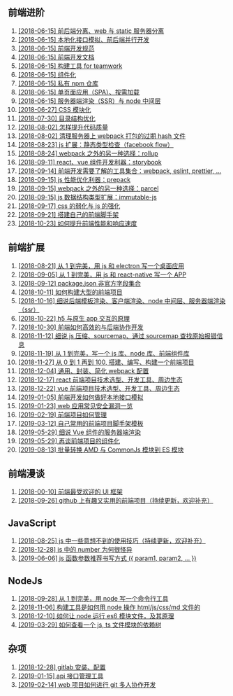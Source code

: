 ## 前端进阶

1. [\[2018-06-15\] 前后端分离、web 与 static 服务器分离](./advanced/1.md)
2. [\[2018-06-15\] 本地化接口模拟、前后端并行开发](./advanced/2.md)
3. [\[2018-06-15\] 前端开发规范](./advanced/3.md)
4. [\[2018-06-15\] 前端开发文档](./advanced/4.md)
5. [\[2018-06-15\] 构建工具 for teamwork](./advanced/5.md)
6. [\[2018-06-15\] 组件化](./advanced/6.md)
7. [\[2018-06-15\] 私有 npm 仓库](./advanced/7.md)
8. [\[2018-06-15\] 单页面应用（SPA）、按需加载](./advanced/8.md)
9. [\[2018-06-15\] 服务器端渲染（SSR）与 node 中间层](./advanced/9.md)
10. [\[2018-06-27\] CSS 模块化](./advanced/10.md)
11. [\[2018-07-30\] 目录结构优化](./advanced/11.md)
12. [\[2018-08-02\] 怎样提升代码质量](./advanced/12.md)
13. [\[2018-08-02\] 清理服务器上 webpack 打包的过期 hash 文件](./advanced/13.md)
14. [\[2018-08-23\] js 扩展：静态类型检查（facebook flow）](./advanced/14.md)
15. [\[2018-08-24\] webpack 之外的另一种选择：rollup](./advanced/15.md)
16. [\[2018-09-11\] react、vue 组件开发利器：storybook](./advanced/16.md)
17. [\[2018-09-14\] 前端开发需要了解的工具集合：webpack, eslint, prettier, ...](./advanced/17.md)
18. [\[2018-09-15\] js 性能优化利器：prepack](./advanced/18.md)
19. [\[2018-09-15\] webpack 之外的另一种选择：parcel](./advanced/19.md)
20. [\[2018-09-15\] js 数据结构类型扩展：immutable-js](./advanced/20.md)
21. [\[2018-09-17\] css 的弱化与 js 的强化](./advanced/21.md)
22. [\[2018-09-21\] 搭建自己的前端脚手架](./advanced/22.md)
23. [\[2018-10-23\] 如何提升前端性能和响应速度](./advanced/23.md)

## 前端扩展

1. [\[2018-08-21\] 从 1 到完美，用 js 和 electron 写一个桌面应用](./extend/1.md)
2. [\[2018-09-05\] 从 1 到完美，用 js 和 react-native 写一个 APP](./extend/2.md)
3. [\[2018-09-12\] package.json 非官方字段集合](./extend/3.md)
4. [\[2018-10-11\] 如何构建大型的前端项目](./extend/4.md)
5. [\[2018-10-16\] 细说后端模板渲染、客户端渲染、node 中间层、服务器端渲染（ssr）](./extend/5.md)
6. [\[2018-10-22\] h5 与原生 app 交互的原理](./extend/6.md)
7. [\[2018-10-30\] 前端如何高效的与后端协作开发](./extend/7.md)
8. [\[2018-11-12\] 细说 js 压缩、sourcemap、通过 sourcemap 查找原始报错信息](./extend/8.md)
9. [\[2018-11-19\] 从 1 到完美，写一个 js 库、node 库、前端组件库](./extend/9.md)
10. [\[2018-11-27\] 从 0 到 1 再到 100, 搭建、编写、构建一个前端项目](./extend/10.md)
11. [\[2018-12-04\] 通用、封装、简化 webpack 配置](./extend/11.md)
12. [\[2018-12-17\] react 前端项目技术选型、开发工具、周边生态](./extend/12.md)
13. [\[2018-12-22\] vue 前端项目技术选型、开发工具、周边生态](./extend/13.md)
14. [\[2019-01-05\] 前端开发如何做好本地接口模拟](./extend/14.md)
15. [\[2019-01-23\] web 应用常见安全漏洞一览](./extend/15.md)
16. [\[2019-02-19\] 前端项目如何管理](./extend/16.md)
17. [\[2019-03-12\] 自己常用的前端项目脚手架模板](./extend/17.md)
18. [\[2019-05-29\] 细说 Vue 组件的服务器端渲染](./extend/18.md)
19. [\[2019-05-29\] 再谈前端项目的组件化](./extend/19.md)
20. [\[2019-08-13\] 批量转换 AMD 与 CommonJs 模块到 ES 模块](./extend/20.md)

## 前端漫谈

1. [\[2018-00-10\] 前端最受欢迎的 UI 框架](./intro/1.md)
2. [\[2018-09-26\] github 上有趣又实用的前端项目（持续更新，欢迎补充）](intro/2.md)

## JavaScript

1. [\[2018-08-25\] js 中一些意想不到的使用技巧（持续更新，欢迎补充）](./javascript/1.md)
2. [\[2018-12-28\] js 中的 number 为何很怪异](./javascript/2.md)
3. [\[2019-06-06\] js 函数参数推荐书写方式 ({ param1, param2, ... })](./javascript/3.md)

## NodeJs

1. [\[2018-09-28\] 从 1 到完美，用 node 写一个命令行工具](./node/1.md)
2. [\[2018-11-06\] 构建工具是如何用 node 操作 html/js/css/md 文件的](./node/2.md)
3. [\[2018-12-10\] 如何让 node 运行 es6 模块文件，及其原理](./node/3.md)
4. [\[2019-03-29\] 如何查看一个 js, ts 文件模块的依赖树](./node/4.md)

## 杂项

1. [\[2018-12-28\] gitlab 安装、配置](./misc/1.md)
2. [\[2019-01-15\] api 接口管理工具](./misc/2.md)
3. [\[2019-02-14\] web 项目如何进行 git 多人协作开发](./misc/3.md)
